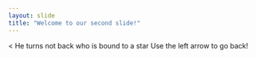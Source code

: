 ```yaml
---
layout: slide
title: "Welcome to our second slide!"
---
```

< He turns not back who is bound to a star
Use the left arrow to go back!
